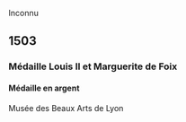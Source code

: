Inconnu

## 1503

### Médaille Louis II et Marguerite de Foix

#### Médaille en argent

Musée des Beaux Arts de Lyon